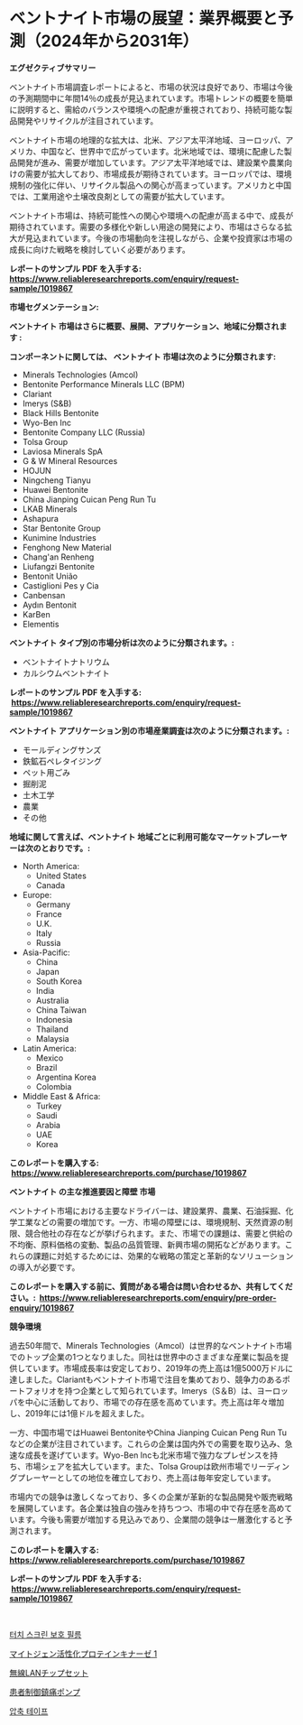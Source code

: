 <p><h1>ベントナイト市場の展望：業界概要と予測（2024年から2031年）</h1></p><p><strong>エグゼクティブサマリー</strong></p>
<p><p>ベントナイト市場調査レポートによると、市場の状況は良好であり、市場は今後の予測期間中に年間14％の成長が見込まれています。市場トレンドの概要を簡単に説明すると、需給のバランスや環境への配慮が重視されており、持続可能な製品開発やリサイクルが注目されています。</p><p>ベントナイト市場の地理的な拡大は、北米、アジア太平洋地域、ヨーロッパ、アメリカ、中国など、世界中で広がっています。北米地域では、環境に配慮した製品開発が進み、需要が増加しています。アジア太平洋地域では、建設業や農業向けの需要が拡大しており、市場成長が期待されています。ヨーロッパでは、環境規制の強化に伴い、リサイクル製品への関心が高まっています。アメリカと中国では、工業用途や土壌改良剤としての需要が拡大しています。</p><p>ベントナイト市場は、持続可能性への関心や環境への配慮が高まる中で、成長が期待されています。需要の多様化や新しい用途の開発により、市場はさらなる拡大が見込まれています。今後の市場動向を注視しながら、企業や投資家は市場の成長に向けた戦略を検討していく必要があります。</p></p>
<p><strong>レポートのサンプル PDF を入手する: <a href="https://www.reliableresearchreports.com/enquiry/request-sample/1019867">https://www.reliableresearchreports.com/enquiry/request-sample/1019867</a></strong></p>
<p><strong>市場セグメンテーション:</strong></p>
<p><strong> ベントナイト 市場はさらに概要、展開、アプリケーション、地域に分類されます :</strong></p>
<p><strong>コンポーネントに関しては、 ベントナイト 市場は次のように分類されます: &nbsp;</strong></p>
<p><ul><li>Minerals Technologies (Amcol)</li><li>Bentonite Performance Minerals LLC (BPM)</li><li>Clariant</li><li>Imerys (S&B)</li><li>Black Hills Bentonite</li><li>Wyo-Ben Inc</li><li>Bentonite Company LLC (Russia)</li><li>Tolsa Group</li><li>Laviosa Minerals SpA</li><li>G & W Mineral Resources</li><li>HOJUN</li><li>Ningcheng Tianyu</li><li>Huawei Bentonite</li><li>China Jianping Cuican Peng Run Tu</li><li>LKAB Minerals</li><li>Ashapura</li><li>Star Bentonite Group</li><li>Kunimine Industries</li><li>Fenghong New Material</li><li>Chang'an Renheng</li><li>Liufangzi Bentonite</li><li>Bentonit União</li><li>Castiglioni Pes y Cia</li><li>Canbensan</li><li>Aydın Bentonit</li><li>KarBen</li><li>Elementis</li></ul></p>
<p><strong> ベントナイト タイプ別の市場分析は次のように分類されます。:</strong></p>
<p><ul><li>ベントナイトナトリウム</li><li>カルシウムベントナイト</li></ul></p>
<p><strong>レポートのサンプル PDF を入手する: &nbsp;<a href="https://www.reliableresearchreports.com/enquiry/request-sample/1019867">https://www.reliableresearchreports.com/enquiry/request-sample/1019867</a></strong></p>
<p><strong> ベントナイト アプリケーション別の市場産業調査は次のように分類されます。:</strong></p>
<p><ul><li>モールディングサンズ</li><li>鉄鉱石ペレタイジング</li><li>ペット用ごみ</li><li>掘削泥</li><li>土木工学</li><li>農業</li><li>その他</li></ul></p>
<p><strong>地域に関して言えば、ベントナイト 地域ごとに利用可能なマーケットプレーヤーは次のとおりです。:</strong></p>
<p><ul>
    <li>
        North America:
        <ul>
            <li>United States</li>
            <li>Canada</li>
        </ul>
    </li>
    <li>
        Europe:
        <ul>
            <li>Germany</li>
            <li>France</li>
            <li>U.K.</li>
            <li>Italy</li>
            <li>Russia</li>
        </ul>
    </li>
    <li>
        Asia-Pacific:
        <ul>
            <li>China</li>
            <li>Japan</li>
            <li>South Korea</li>
            <li>India</li>
            <li>Australia</li>
            <li>China Taiwan</li>
            <li>Indonesia</li>
            <li>Thailand</li>
            <li>Malaysia</li>
        </ul>
    </li>
    <li>
        Latin America:
        <ul>
            <li>Mexico</li>
            <li>Brazil</li>
            <li>Argentina Korea</li>
            <li>Colombia</li>
        </ul>
    </li>
    <li>
        Middle East & Africa:
        <ul>
            <li>Turkey</li>
            <li>Saudi</li>
            <li>Arabia</li>
            <li>UAE</li>
            <li>Korea</li>
        </ul>
    </li>
    </ul></p>
<p><strong>このレポートを購入する: &nbsp;<a href="https://www.reliableresearchreports.com/purchase/1019867">https://www.reliableresearchreports.com/purchase/1019867</a></strong></p>
<p><strong>ベントナイト の主な推進要因と障壁 市場</strong></p>
<p><p>ベントナイト市場における主要なドライバーは、建設業界、農業、石油採掘、化学工業などの需要の増加です。一方、市場の障壁には、環境規制、天然資源の制限、競合他社の存在などが挙げられます。また、市場での課題は、需要と供給の不均衡、原料価格の変動、製品の品質管理、新興市場の開拓などがあります。これらの課題に対処するためには、効果的な戦略の策定と革新的なソリューションの導入が必要です。</p></p>
<p><strong>このレポートを購入する前に、質問がある場合は問い合わせるか、共有してください。:&nbsp; <a href="https://www.reliableresearchreports.com/enquiry/pre-order-enquiry/1019867">https://www.reliableresearchreports.com/enquiry/pre-order-enquiry/1019867</a></strong></p>
<p><strong>競争環境</strong></p>
<p><p>過去50年間で、Minerals Technologies（Amcol）は世界的なベントナイト市場でのトップ企業の1つとなりました。同社は世界中のさまざまな産業に製品を提供しています。市場成長率は安定しており、2019年の売上高は1億5000万ドルに達しました。Clariantもベントナイト市場で注目を集めており、競争力のあるポートフォリオを持つ企業として知られています。Imerys（S＆B）は、ヨーロッパを中心に活動しており、市場での存在感を高めています。売上高は年々増加し、2019年には1億ドルを超えました。</p><p>一方、中国市場ではHuawei BentoniteやChina Jianping Cuican Peng Run Tuなどの企業が注目されています。これらの企業は国内外での需要を取り込み、急速な成長を遂げています。Wyo-Ben Incも北米市場で強力なプレゼンスを持ち、市場シェアを拡大しています。また、Tolsa Groupは欧州市場でリーディングプレーヤーとしての地位を確立しており、売上高は毎年安定しています。</p><p>市場内での競争は激しくなっており、多くの企業が革新的な製品開発や販売戦略を展開しています。各企業は独自の強みを持ちつつ、市場の中で存在感を高めています。今後も需要が増加する見込みであり、企業間の競争は一層激化すると予測されます。</p></p>
<p><strong>このレポートを購入する: &nbsp; <a href="https://www.reliableresearchreports.com/purchase/1019867">https://www.reliableresearchreports.com/purchase/1019867</a></strong></p>
<p><strong>レポートのサンプル PDF を入手する: &nbsp;<a href="https://www.reliableresearchreports.com/enquiry/request-sample/1019867">https://www.reliableresearchreports.com/enquiry/request-sample/1019867</a></strong><strong></strong></p>
<p>&nbsp;</p>
<p><p><a href="https://medium.com/@juliastanley2022/%ED%84%B0%EC%B9%98-%EC%8A%A4%ED%81%AC%EB%A6%B0-%EB%B3%B4%ED%98%B8-%ED%95%84%EB%A6%84-%EC%8B%9C%EC%9E%A5-%EC%8B%9C%EC%9E%A5-cagr-%EC%8B%9C%EC%9E%A5-%ED%8A%B8%EB%A0%8C%EB%93%9C-%EB%B0%8F-%EC%84%B1%EC%9E%A5-%EC%A0%84%EB%9E%B5%EC%97%90-%EB%8C%80%ED%95%9C-%ED%86%B5%EC%B0%B0%EB%A0%A5-c1793e55c364">터치 스크린 보호 필름</a></p><p><a href="https://medium.com/@lindrup2/%E3%83%9F%E3%83%88%E3%82%B2%E3%83%B3%E6%B4%BB%E6%80%A7%E5%8C%96%E3%83%97%E3%83%AD%E3%83%86%E3%82%A4%E3%83%B3%E3%82%AD%E3%83%8A%E3%83%BC%E3%82%BC1%E5%B8%82%E5%A0%B4-%E5%B8%82%E5%A0%B4cagr-%E5%B8%82%E5%A0%B4%E3%83%88%E3%83%AC%E3%83%B3%E3%83%89-%E6%88%90%E9%95%B7%E6%88%A6%E7%95%A5%E3%81%AB%E9%96%A2%E3%81%99%E3%82%8B%E6%B4%9E%E5%AF%9F-47a0230956e4">マイトジェン活性化プロテインキナーゼ 1</a></p><p><a href="https://github.com/SarahFahey88/Market-Research-Report-List-1/blob/main/159348517263.md">無線LANチップセット</a></p><p><a href="https://medium.com/@luckeycorbin/%E6%82%A3%E8%80%85%E7%AE%A1%E7%90%86%E9%8E%AE%E7%97%9B%E3%83%9D%E3%83%B3%E3%83%97%E5%B8%82%E5%A0%B4%E5%88%86%E6%9E%90-%E3%81%9D%E3%81%AEcagr-%E5%B8%82%E5%A0%B4%E3%82%BB%E3%82%B0%E3%83%A1%E3%83%B3%E3%83%86%E3%83%BC%E3%82%B7%E3%83%A7%E3%83%B3-%E3%81%8A%E3%82%88%E3%81%B3%E3%82%B0%E3%83%AD%E3%83%BC%E3%83%90%E3%83%AB%E7%94%A3%E6%A5%AD%E6%A6%82%E8%A6%81-ca26efd2dd96">患者制御鎮痛ポンプ</a></p><p><a href="https://medium.com/@hugofirst44/%EC%95%95%EC%B6%95-%ED%85%8C%EC%9D%B4%ED%94%84-%EC%8B%9C%EC%9E%A5-%EA%B2%BD%EC%9F%81-%EB%B6%84%EC%84%9D-%EC%8B%9C%EC%9E%A5-%EB%8F%99%ED%96%A5-%EB%B0%8F-2031%EB%85%84%EA%B9%8C%EC%A7%80%EC%9D%98-%EC%98%88%EC%B8%A1-fb41ca0186dd">압축 테이프</a></p></p>